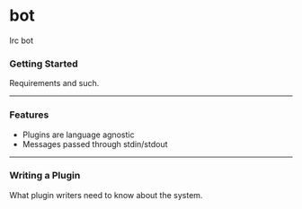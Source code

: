 bot
===


Irc bot


### Getting Started

Requirements and such.

---

### Features


- Plugins are language agnostic
- Messages passed through stdin/stdout

---

### Writing a Plugin

What plugin writers need to know about the system.
